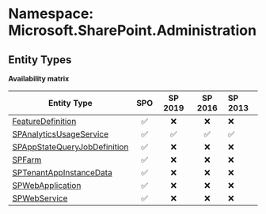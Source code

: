 # Namespace: Microsoft.SharePoint.Administration

## Entity Types

**Availability matrix**

Entity Type | SPO | SP 2019 | SP 2016 | SP 2013
----------|:---:|:-------:|:-------:|:-------
[FeatureDefinition](./EntityTypes/FeatureDefinition.md) | ✅ | ❌ | ❌ | ❌
[SPAnalyticsUsageService](./EntityTypes/SPAnalyticsUsageService.md) | ✅ | ✅ | ✅ | ✅
[SPAppStateQueryJobDefinition](./EntityTypes/SPAppStateQueryJobDefinition.md) | ✅ | ❌ | ❌ | ❌
[SPFarm](./EntityTypes/SPFarm.md) | ✅ | ❌ | ❌ | ❌
[SPTenantAppInstanceData](./EntityTypes/SPTenantAppInstanceData.md) | ✅ | ❌ | ❌ | ❌
[SPWebApplication](./EntityTypes/SPWebApplication.md) | ✅ | ❌ | ❌ | ❌
[SPWebService](./EntityTypes/SPWebService.md) | ✅ | ❌ | ❌ | ❌
